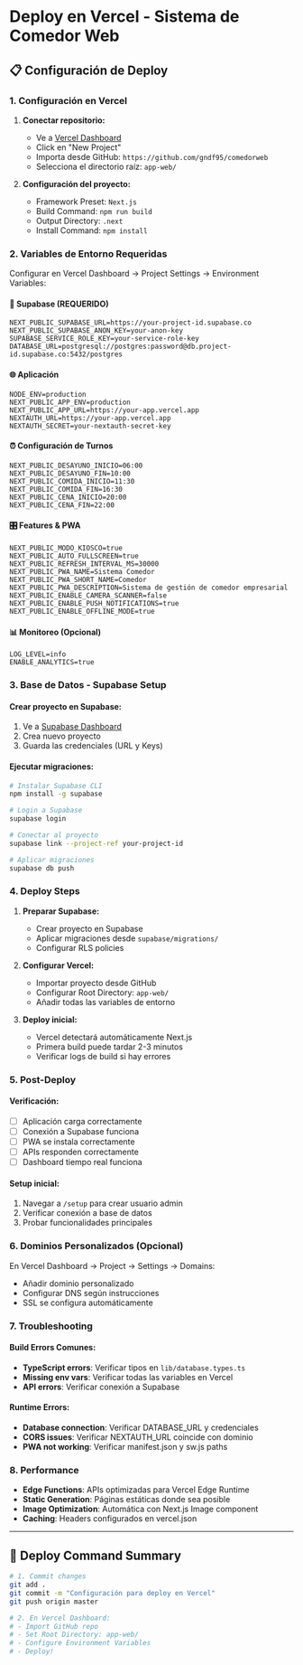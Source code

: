 # Deploy en Vercel - Sistema de Comedor Web

## 📋 Configuración de Deploy

### 1. Configuración en Vercel

1. **Conectar repositorio:**
   - Ve a [Vercel Dashboard](https://vercel.com/dashboard)
   - Click en "New Project"
   - Importa desde GitHub: `https://github.com/gndf95/comedorweb`
   - Selecciona el directorio raíz: `app-web/`

2. **Configuración del proyecto:**
   - Framework Preset: `Next.js`
   - Build Command: `npm run build`
   - Output Directory: `.next`
   - Install Command: `npm install`

### 2. Variables de Entorno Requeridas

Configurar en Vercel Dashboard → Project Settings → Environment Variables:

#### 🔧 Supabase (REQUERIDO)
```env
NEXT_PUBLIC_SUPABASE_URL=https://your-project-id.supabase.co
NEXT_PUBLIC_SUPABASE_ANON_KEY=your-anon-key
SUPABASE_SERVICE_ROLE_KEY=your-service-role-key
DATABASE_URL=postgresql://postgres:password@db.project-id.supabase.co:5432/postgres
```

#### 🌐 Aplicación
```env
NODE_ENV=production
NEXT_PUBLIC_APP_ENV=production
NEXT_PUBLIC_APP_URL=https://your-app.vercel.app
NEXTAUTH_URL=https://your-app.vercel.app
NEXTAUTH_SECRET=your-nextauth-secret-key
```

#### ⏰ Configuración de Turnos
```env
NEXT_PUBLIC_DESAYUNO_INICIO=06:00
NEXT_PUBLIC_DESAYUNO_FIN=10:00
NEXT_PUBLIC_COMIDA_INICIO=11:30
NEXT_PUBLIC_COMIDA_FIN=16:30
NEXT_PUBLIC_CENA_INICIO=20:00
NEXT_PUBLIC_CENA_FIN=22:00
```

#### 🎛️ Features & PWA
```env
NEXT_PUBLIC_MODO_KIOSCO=true
NEXT_PUBLIC_AUTO_FULLSCREEN=true
NEXT_PUBLIC_REFRESH_INTERVAL_MS=30000
NEXT_PUBLIC_PWA_NAME=Sistema Comedor
NEXT_PUBLIC_PWA_SHORT_NAME=Comedor
NEXT_PUBLIC_PWA_DESCRIPTION=Sistema de gestión de comedor empresarial
NEXT_PUBLIC_ENABLE_CAMERA_SCANNER=false
NEXT_PUBLIC_ENABLE_PUSH_NOTIFICATIONS=true
NEXT_PUBLIC_ENABLE_OFFLINE_MODE=true
```

#### 📊 Monitoreo (Opcional)
```env
LOG_LEVEL=info
ENABLE_ANALYTICS=true
```

### 3. Base de Datos - Supabase Setup

#### Crear proyecto en Supabase:
1. Ve a [Supabase Dashboard](https://app.supabase.co/)
2. Crea nuevo proyecto
3. Guarda las credenciales (URL y Keys)

#### Ejecutar migraciones:
```bash
# Instalar Supabase CLI
npm install -g supabase

# Login a Supabase
supabase login

# Conectar al proyecto
supabase link --project-ref your-project-id

# Aplicar migraciones
supabase db push
```

### 4. Deploy Steps

1. **Preparar Supabase:**
   - Crear proyecto en Supabase
   - Aplicar migraciones desde `supabase/migrations/`
   - Configurar RLS policies

2. **Configurar Vercel:**
   - Importar proyecto desde GitHub
   - Configurar Root Directory: `app-web/`
   - Añadir todas las variables de entorno

3. **Deploy inicial:**
   - Vercel detectará automáticamente Next.js
   - Primera build puede tardar 2-3 minutos
   - Verificar logs de build si hay errores

### 5. Post-Deploy

#### Verificación:
- [ ] Aplicación carga correctamente
- [ ] Conexión a Supabase funciona
- [ ] PWA se instala correctamente
- [ ] APIs responden correctamente
- [ ] Dashboard tiempo real funciona

#### Setup inicial:
1. Navegar a `/setup` para crear usuario admin
2. Verificar conexión a base de datos
3. Probar funcionalidades principales

### 6. Dominios Personalizados (Opcional)

En Vercel Dashboard → Project → Settings → Domains:
- Añadir dominio personalizado
- Configurar DNS según instrucciones
- SSL se configura automáticamente

### 7. Troubleshooting

#### Build Errors Comunes:
- **TypeScript errors**: Verificar tipos en `lib/database.types.ts`
- **Missing env vars**: Verificar todas las variables en Vercel
- **API errors**: Verificar conexión a Supabase

#### Runtime Errors:
- **Database connection**: Verificar DATABASE_URL y credenciales
- **CORS issues**: Verificar NEXTAUTH_URL coincide con dominio
- **PWA not working**: Verificar manifest.json y sw.js paths

### 8. Performance

- **Edge Functions**: APIs optimizadas para Vercel Edge Runtime
- **Static Generation**: Páginas estáticas donde sea posible
- **Image Optimization**: Automática con Next.js Image component
- **Caching**: Headers configurados en vercel.json

---

## 🚀 Deploy Command Summary

```bash
# 1. Commit changes
git add .
git commit -m "Configuración para deploy en Vercel"
git push origin master

# 2. En Vercel Dashboard:
# - Import GitHub repo
# - Set Root Directory: app-web/
# - Configure Environment Variables
# - Deploy!
```